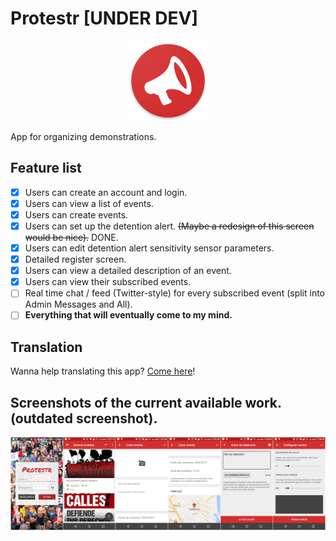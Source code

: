 # Protestr [UNDER DEV]

<div align="center">
	<img src="https://raw.githubusercontent.com/GrenderG/Protestr/master/art/web_hi_res_512.png" width="128">
</div>

App for organizing demonstrations.

## Feature list

- [x] Users can create an account and login.
- [x] Users can view a list of events.
- [x] Users can create events.
- [x] Users can set up the detention alert. ~~(Maybe a redesign of this screen would be nice).~~ DONE.
- [x] Users can edit detention alert sensitivity sensor parameters.
- [x] Detailed register screen.
- [x] Users can view a detailed description of an event.
- [x] Users can view their subscribed events.
- [ ] Real time chat / feed (Twitter-style) for every subscribed event (split into Admin Messages and All).
- [ ] **Everything that will eventually come to my mind.**

## Translation

Wanna help translating this app? [Come here](https://www.transifex.com/protestr/protestr-android-app/)!

## Screenshots of the current available work. (outdated screenshot).

![Screenshots](https://raw.githubusercontent.com/GrenderG/Protestr/master/art/all_images.jpg)
